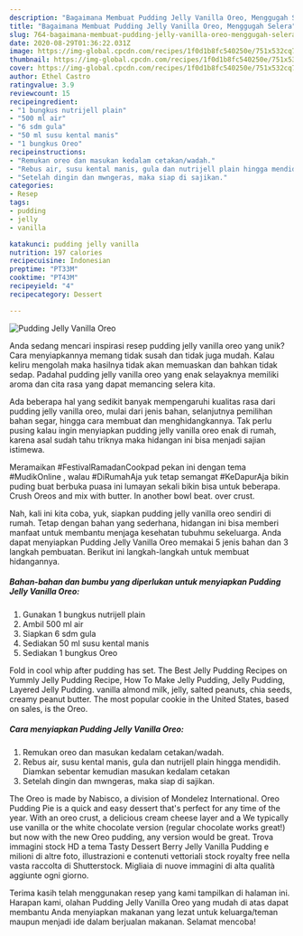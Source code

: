 ```yaml
---
description: "Bagaimana Membuat Pudding Jelly Vanilla Oreo, Menggugah Selera"
title: "Bagaimana Membuat Pudding Jelly Vanilla Oreo, Menggugah Selera"
slug: 764-bagaimana-membuat-pudding-jelly-vanilla-oreo-menggugah-selera
date: 2020-08-29T01:36:22.031Z
image: https://img-global.cpcdn.com/recipes/1f0d1b8fc540250e/751x532cq70/pudding-jelly-vanilla-oreo-foto-resep-utama.jpg
thumbnail: https://img-global.cpcdn.com/recipes/1f0d1b8fc540250e/751x532cq70/pudding-jelly-vanilla-oreo-foto-resep-utama.jpg
cover: https://img-global.cpcdn.com/recipes/1f0d1b8fc540250e/751x532cq70/pudding-jelly-vanilla-oreo-foto-resep-utama.jpg
author: Ethel Castro
ratingvalue: 3.9
reviewcount: 15
recipeingredient:
- "1 bungkus nutrijell plain"
- "500 ml air"
- "6 sdm gula"
- "50 ml susu kental manis"
- "1 bungkus Oreo"
recipeinstructions:
- "Remukan oreo dan masukan kedalam cetakan/wadah."
- "Rebus air, susu kental manis, gula dan nutrijell plain hingga mendidih. Diamkan sebentar kemudian masukan kedalam cetakan"
- "Setelah dingin dan mwngeras, maka siap di sajikan."
categories:
- Resep
tags:
- pudding
- jelly
- vanilla

katakunci: pudding jelly vanilla 
nutrition: 197 calories
recipecuisine: Indonesian
preptime: "PT33M"
cooktime: "PT43M"
recipeyield: "4"
recipecategory: Dessert

---
```



![Pudding Jelly Vanilla Oreo](https://img-global.cpcdn.com/recipes/1f0d1b8fc540250e/751x532cq70/pudding-jelly-vanilla-oreo-foto-resep-utama.jpg)

Anda sedang mencari inspirasi resep pudding jelly vanilla oreo yang unik? Cara menyiapkannya memang tidak susah dan tidak juga mudah. Kalau keliru mengolah maka hasilnya tidak akan memuaskan dan bahkan tidak sedap. Padahal pudding jelly vanilla oreo yang enak selayaknya memiliki aroma dan cita rasa yang dapat memancing selera kita.

Ada beberapa hal yang sedikit banyak mempengaruhi kualitas rasa dari pudding jelly vanilla oreo, mulai dari jenis bahan, selanjutnya pemilihan bahan segar, hingga cara membuat dan menghidangkannya. Tak perlu pusing kalau ingin menyiapkan pudding jelly vanilla oreo enak di rumah, karena asal sudah tahu triknya maka hidangan ini bisa menjadi sajian istimewa.

Meramaikan #FestivalRamadanCookpad pekan ini dengan tema #MudikOnline , walau #DiRumahAja yuk tetap semangat #KeDapurAja bikin puding buat berbuka puasa ini lumayan sekali bikin bisa untuk beberapa. Crush Oreos and mix with butter. In another bowl beat. over crust.


Nah, kali ini kita coba, yuk, siapkan pudding jelly vanilla oreo sendiri di rumah. Tetap dengan bahan yang sederhana, hidangan ini bisa memberi manfaat untuk membantu menjaga kesehatan tubuhmu sekeluarga. Anda dapat menyiapkan Pudding Jelly Vanilla Oreo memakai 5 jenis bahan dan 3 langkah pembuatan. Berikut ini langkah-langkah untuk membuat hidangannya.

<!--inarticleads1-->

##### Bahan-bahan dan bumbu yang diperlukan untuk menyiapkan Pudding Jelly Vanilla Oreo:

1. Gunakan 1 bungkus nutrijell plain
1. Ambil 500 ml air
1. Siapkan 6 sdm gula
1. Sediakan 50 ml susu kental manis
1. Sediakan 1 bungkus Oreo


Fold in cool whip after pudding has set. The Best Jelly Pudding Recipes on Yummly Jelly Pudding Recipe, How To Make Jelly Pudding, Jelly Pudding, Layered Jelly Pudding. vanilla almond milk, jelly, salted peanuts, chia seeds, creamy peanut butter. The most popular cookie in the United States, based on sales, is the Oreo. 

<!--inarticleads2-->

##### Cara menyiapkan Pudding Jelly Vanilla Oreo:

1. Remukan oreo dan masukan kedalam cetakan/wadah.
1. Rebus air, susu kental manis, gula dan nutrijell plain hingga mendidih. Diamkan sebentar kemudian masukan kedalam cetakan
1. Setelah dingin dan mwngeras, maka siap di sajikan.


The Oreo is made by Nabisco, a division of Mondelez International. Oreo Pudding Pie is a quick and easy dessert that&#39;s perfect for any time of the year. With an oreo crust, a delicious cream cheese layer and a We typically use vanilla or the white chocolate version (regular chocolate works great!) but now with the new Oreo pudding, any version would be great. Trova immagini stock HD a tema Tasty Dessert Berry Jelly Vanilla Pudding e milioni di altre foto, illustrazioni e contenuti vettoriali stock royalty free nella vasta raccolta di Shutterstock. Migliaia di nuove immagini di alta qualità aggiunte ogni giorno. 

Terima kasih telah menggunakan resep yang kami tampilkan di halaman ini. Harapan kami, olahan Pudding Jelly Vanilla Oreo yang mudah di atas dapat membantu Anda menyiapkan makanan yang lezat untuk keluarga/teman maupun menjadi ide dalam berjualan makanan. Selamat mencoba!
